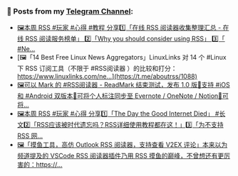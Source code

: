 ### 📰 Posts from my [Telegram Channel](https://t.me/s/aboutrss):
<!-- BLOG-POST-LIST:START -->
- [🖼本周 RSS #玩家 #心得 #教程 分享1️⃣「在线 RSS 阅读器收集整理汇总 - 在线 RSS 阅读服务榜单」 2️⃣「Why you should consider using RSS」 3️⃣「 #Ne...](https://t.me/aboutrss/1089)
- [🖼「14 Best Free Linux News Aggregators」LinuxLinks 对 14 个 #Linux 下 RSS 订阅工具（不限于 #RSS阅读器 ）的比较和打分：https://www.linuxlinks.com/ne...](https://t.me/aboutrss/1088)
- [🖼可以 Mark 的 #RSS阅读器 - ReadMark 结束测试，发布 1.0 版🔸支持 #iOS 和 #Android 双版本🔸可将个人标注同步至 Evernote / OneNote / Notion🔸可将...](https://t.me/aboutrss/1087)
- [🖼本周 RSS #玩家 #心得 分享1️⃣「The Day the Good Internet Died」 #长文2️⃣「RSS应该被时代遗忘吗？RSS详细使用教程都在这！」3️⃣「为不支持 RSS 网...](https://t.me/aboutrss/1086)
- [🖼「摸鱼工具，高仿 Outlook RSS 阅读器，支持查看 V2EX 评论」本来以为频道提及的 VSCode RSS 阅读器插件乃用 RSS 摸鱼的巅峰，不曾想还有更厉害的：https://...](https://t.me/aboutrss/1085)
<!-- BLOG-POST-LIST:END -->

<!--
**AboutRSS/AboutRSS** is a ✨ _special_ ✨ repository because its `README.md` (this file) appears on your GitHub profile.

Here are some ideas to get you started:

- 🔭 I’m currently working on ...
- 🌱 I’m currently learning ...
- 👯 I’m looking to collaborate on ...
- 🤔 I’m looking for help with ...
- 💬 Ask me about ...
- 📫 How to reach me: ...
- 😄 Pronouns: ...
- ⚡ Fun fact: ...
-->

